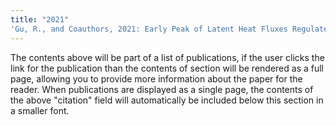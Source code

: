 ```yaml
---
title: "2021"
'Gu, R., and Coauthors, 2021: Early Peak of Latent Heat Fluxes Regulates Diurnal Temperature Range in Montane Cloud Forests. J. Hydrometeor., 22, 2475–2487,'[Link] (https://doi.org/10.1175/JHM-D-21-0005.1),'.'
---
```


The contents above will be part of a list of publications, if the user clicks the link for the publication than the contents of section will be rendered as a full page, allowing you to provide more information about the paper for the reader. When publications are displayed as a single page, the contents of the above "citation" field will automatically be included below this section in a smaller font.
